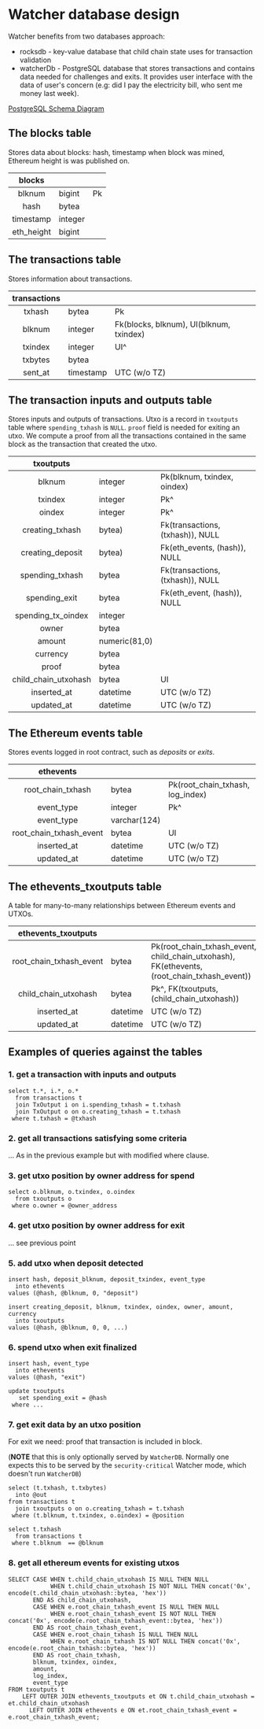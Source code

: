# Watcher database design

Watcher benefits from two databases approach:
* rocksdb - key-value database that child chain state uses for transaction validation
* watcherDb - PostgreSQL database that stores transactions and contains data needed for challenges and exits. It provides user interface with the data of user's concern (e.g: did I pay the electricity bill, who sent me money last week).

[PostgreSQL Schema Diagram](https://docs.google.com/drawings/d/14_0bfUGGWarndNWwpzA2Nznll4PHLbefvQy05B2LB38/edit?usp=sharing)

## The blocks table
Stores data about blocks: hash, timestamp when block was mined, Ethereum height is was published on.

|**blocks**|||
|:-:|:-|:-|
|blknum|bigint|Pk|
|hash|bytea||
|timestamp|integer||
|eth_height|bigint||

## The transactions table
Stores information about transactions.

|**transactions**|||
|:-:|:-|:-|
|txhash|bytea|Pk|
|blknum|integer|Fk(blocks, blknum), UI(blknum, txindex)|
|txindex|integer|UI^|
|txbytes|bytea||
|sent_at|timestamp|UTC (w/o TZ)|

## The transaction inputs and outputs table
Stores inputs and outputs of transactions. Utxo is a record in `txoutputs` table where `spending_txhash` is `NULL`. `proof` field is needed for exiting an utxo. We compute a proof from all the transactions contained in the same block as the transaction that created the utxo.

|**txoutputs**|||
|:-:|:-|:-|
|blknum|integer|Pk(blknum, txindex, oindex)|
|txindex|integer|Pk^|
|oindex|integer|Pk^|
|creating_txhash|bytea)|Fk(transactions, (txhash)), NULL|
|creating_deposit|bytea)|Fk(eth_events, (hash)), NULL|
|spending_txhash|bytea|Fk(transactions, (txhash)), NULL|
|spending_exit|bytea|Fk(eth_event, (hash)), NULL|
|spending_tx_oindex|integer||
|owner|bytea||
|amount|numeric(81,0)||
|currency|bytea||
|proof|bytea||
|child_chain_utxohash|bytea|UI|
|inserted_at|datetime|UTC (w/o TZ)|
|updated_at|datetime|UTC (w/o TZ)|

## The Ethereum events table
Stores events logged in root contract, such as _deposits_ or _exits_.

|**ethevents**|||
|:-:|:-|:-|
|root_chain_txhash|bytea|Pk(root_chain_txhash, log_index)|
|event_type|integer|Pk^|
|event_type|varchar(124)||
|root_chain_txhash_event|bytea|UI|
|inserted_at|datetime|UTC (w/o TZ)|
|updated_at|datetime|UTC (w/o TZ)|


## The ethevents_txoutputs table
A table for many-to-many relationships between Ethereum events and UTXOs.

|**ethevents_txoutputs**|||
|:-:|:-|:-|
|root_chain_txhash_event|bytea|Pk(root_chain_txhash_event, child_chain_utxohash), FK(ethevents, (root_chain_txhash_event))|
|child_chain_utxohash|bytea|Pk^, FK(txoutputs, (child_chain_utxohash))|
|inserted_at|datetime|UTC (w/o TZ)|
|updated_at|datetime|UTC (w/o TZ)|


## Examples of queries against the tables

### 1. get a transaction with inputs and outputs
```
select t.*, i.*, o.*
  from transactions t
  join TxOutput i on i.spending_txhash = t.txhash
  join TxOutput o on o.creating_txhash = t.txhash
 where t.txhash = @txhash
```

### 2. get all transactions satisfying some criteria
... As in the previous example but with modified where clause.

### 3. get utxo position by owner address for spend
```
select o.blknum, o.txindex, o.oindex
  from txoutputs o
 where o.owner = @owner_address
```

### 4. get utxo position by owner address for exit
... see previous point

### 5. add utxo when deposit detected
```
insert hash, deposit_blknum, deposit_txindex, event_type
  into ethevents
values (@hash, @blknum, 0, "deposit")

insert creating_deposit, blknum, txindex, oindex, owner, amount, currency
  into txoutputs
values (@hash, @blknum, 0, 0, ...)
```

### 6. spend utxo when exit finalized
```
insert hash, event_type
  into ethevents
values (@hash, "exit")

update txoutputs
   set spending_exit = @hash
 where ...
```

### 7. get exit data by an utxo position
For exit we need: proof that transaction is included in block.

(**NOTE** that this is only optionally served by `WatcherDB`.
Normally one expects this to be served by the `security-critical` Watcher mode, which doesn't run `WatcherDB`)

```
select (t.txhash, t.txbytes)
  into @out
from transactions t
  join txoutputs o on o.creating_txhash = t.txhash
 where (t.blknum, t.txindex, o.oindex) = @position

select t.txhash
  from transactions t
 where t.blknum  == @blknum
```

### 8. get all ethereum events for existing utxos
```
SELECT CASE WHEN t.child_chain_utxohash IS NULL THEN NULL
            WHEN t.child_chain_utxohash IS NOT NULL THEN concat('0x', encode(t.child_chain_utxohash::bytea, 'hex'))
       END AS child_chain_utxohash,
       CASE WHEN e.root_chain_txhash_event IS NULL THEN NULL
            WHEN e.root_chain_txhash_event IS NOT NULL THEN concat('0x', encode(e.root_chain_txhash_event::bytea, 'hex'))
       END AS root_chain_txhash_event,
       CASE WHEN e.root_chain_txhash IS NULL THEN NULL
            WHEN e.root_chain_txhash IS NOT NULL THEN concat('0x', encode(e.root_chain_txhash::bytea, 'hex'))
       END AS root_chain_txhash,
       blknum, txindex, oindex,
       amount,
       log_index,
       event_type
FROM txoutputs t
    LEFT OUTER JOIN ethevents_txoutputs et ON t.child_chain_utxohash = et.child_chain_utxohash
      LEFT OUTER JOIN ethevents e ON et.root_chain_txhash_event = e.root_chain_txhash_event;
```
